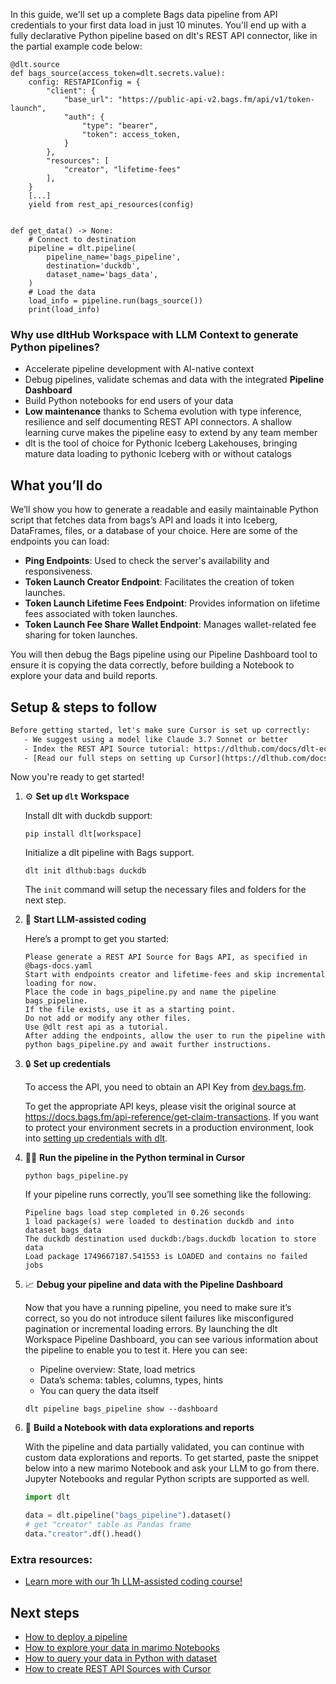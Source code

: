 In this guide, we'll set up a complete Bags data pipeline from API credentials to your first data load in just 10 minutes. You'll end up with a fully declarative Python pipeline based on dlt's REST API connector, like in the partial example code below:

```python-outcome
@dlt.source
def bags_source(access_token=dlt.secrets.value):
    config: RESTAPIConfig = {
        "client": {
            "base_url": "https://public-api-v2.bags.fm/api/v1/token-launch",
            "auth": {
                "type": "bearer",
                "token": access_token,
            }
        },
        "resources": [
            "creator", "lifetime-fees"
        ],
    }
    [...]
    yield from rest_api_resources(config)


def get_data() -> None:
    # Connect to destination
    pipeline = dlt.pipeline(
        pipeline_name='bags_pipeline',
        destination='duckdb',
        dataset_name='bags_data', 
    )
    # Load the data
    load_info = pipeline.run(bags_source())
    print(load_info) 
```

### Why use dltHub Workspace with LLM Context to generate Python pipelines?

- Accelerate pipeline development with AI-native context
- Debug pipelines, validate schemas and data with the integrated **Pipeline Dashboard**
- Build Python notebooks for end users of your data
- **Low maintenance** thanks to Schema evolution with type inference, resilience and self documenting REST API connectors. A shallow learning curve makes the pipeline easy to extend by any team member
- dlt is the tool of choice for Pythonic Iceberg Lakehouses, bringing mature data loading to pythonic Iceberg with or without catalogs

## What you’ll do

We’ll show you how to generate a readable and easily maintainable Python script that fetches data from bags’s API and loads it into Iceberg, DataFrames, files, or a database of your choice. Here are some of the endpoints you can load:

- **Ping Endpoints**: Used to check the server's availability and responsiveness.
- **Token Launch Creator Endpoint**: Facilitates the creation of token launches.
- **Token Launch Lifetime Fees Endpoint**: Provides information on lifetime fees associated with token launches.
- **Token Launch Fee Share Wallet Endpoint**: Manages wallet-related fee sharing for token launches.

You will then debug the Bags pipeline using our Pipeline Dashboard tool to ensure it is copying the data correctly, before building a Notebook to explore your data and build reports.

## Setup & steps to follow

```default
Before getting started, let's make sure Cursor is set up correctly:
   - We suggest using a model like Claude 3.7 Sonnet or better
   - Index the REST API Source tutorial: https://dlthub.com/docs/dlt-ecosystem/verified-sources/rest_api/ and add it to context as **@dlt rest api**
   - [Read our full steps on setting up Cursor](https://dlthub.com/docs/dlt-ecosystem/llm-tooling/cursor-restapi#23-configuring-cursor-with-documentation)
```

Now you're ready to get started!

1. ⚙️ **Set up `dlt` Workspace**
    
    Install dlt with duckdb support:
    ```shell
    pip install dlt[workspace]
    ```

    Initialize a dlt pipeline with Bags support.
    ```shell
    dlt init dlthub:bags duckdb
    ```

    The `init` command will setup the necessary files and folders for the next step.
    
2. 🤠 **Start LLM-assisted coding**
    
    Here’s a prompt to get you started:
    
    ```prompt
    Please generate a REST API Source for Bags API, as specified in @bags-docs.yaml 
    Start with endpoints creator and lifetime-fees and skip incremental loading for now. 
    Place the code in bags_pipeline.py and name the pipeline bags_pipeline. 
    If the file exists, use it as a starting point. 
    Do not add or modify any other files. 
    Use @dlt rest api as a tutorial. 
    After adding the endpoints, allow the user to run the pipeline with python bags_pipeline.py and await further instructions.
    ```

    
3. 🔒 **Set up credentials** 
    
    To access the API, you need to obtain an API Key from [dev.bags.fm](https://dev.bags.fm).
    
    To get the appropriate API keys, please visit the original source at https://docs.bags.fm/api-reference/get-claim-transactions.
    If you want to protect your environment secrets in a production environment, look into [setting up credentials with dlt](https://dlthub.com/docs/walkthroughs/add_credentials).
    
4. 🏃‍♀️ **Run the pipeline in the Python terminal in Cursor**
    
    ```shell
    python bags_pipeline.py
    ```
    
    If your pipeline runs correctly, you’ll see something like the following:
    
    ```shell
    Pipeline bags load step completed in 0.26 seconds
    1 load package(s) were loaded to destination duckdb and into dataset bags_data
    The duckdb destination used duckdb:/bags.duckdb location to store data
    Load package 1749667187.541553 is LOADED and contains no failed jobs
    ```
    
5. 📈 **Debug your pipeline and data with the Pipeline Dashboard**

    Now that you have a running pipeline, you need to make sure it’s correct, so you do not introduce silent failures like misconfigured pagination or incremental loading errors. By launching the dlt Workspace Pipeline Dashboard, you can see various information about the pipeline to enable you to test it. Here you can see:
    - Pipeline overview: State, load metrics
    - Data’s schema: tables, columns, types, hints
    - You can query the data itself
    
    ```shell
    dlt pipeline bags_pipeline show --dashboard
    ```
    
6. 🐍 **Build a Notebook with data explorations and reports**

    With the pipeline and data partially validated, you can continue with custom data explorations and reports. To get started, paste the snippet below into a new marimo Notebook and ask your LLM to go from there. Jupyter Notebooks and regular Python scripts are supported as well.

    
    ```python
    import dlt

   data = dlt.pipeline("bags_pipeline").dataset()
   # get "creator" table as Pandas frame
   data."creator".df().head()
    ```

### Extra resources:

- [Learn more with our 1h LLM-assisted coding course!](https://www.youtube.com/watch?v=GGid70rnJuM)

## Next steps

- [How to deploy a pipeline](https://dlthub.com/docs/walkthroughs/deploy-a-pipeline)
- [How to explore your data in marimo Notebooks](https://dlthub.com/docs/general-usage/dataset-access/marimo)
- [How to query your data in Python with dataset](https://dlthub.com/docs/general-usage/dataset-access/dataset)
- [How to create REST API Sources with Cursor](https://dlthub.com/docs/dlt-ecosystem/llm-tooling/cursor-restapi)